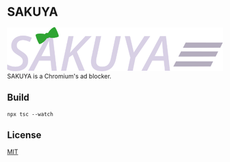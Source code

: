 # SAKUYA
![Logo](https://raw.githubusercontent.com/nakasyou/SAKUYA/main/assets/SAKUYA-logo.svg)  
SAKUYA is a Chromium's ad blocker.
## Build
```shell
npx tsc --watch
```
## License
[MIT](https://github.com/nakasyou/SAKUYA/blob/main/LICENSE)

